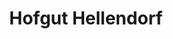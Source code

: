 ---
title: "Hofgut Hellendorf"
url: /bad-gottleuba-berggiesshuebel/hofgut-hellendorf/
shop: Hofladen
---